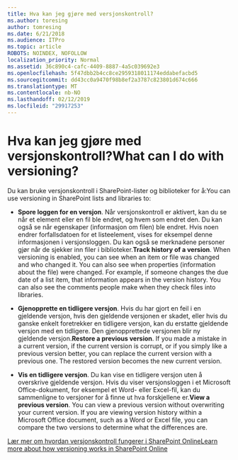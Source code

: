 ```yaml
---
title: Hva kan jeg gjøre med versjonskontroll?
ms.author: toresing
author: tomresing
ms.date: 6/21/2018
ms.audience: ITPro
ms.topic: article
ROBOTS: NOINDEX, NOFOLLOW
localization_priority: Normal
ms.assetid: 36c890c4-cafc-4409-8887-4a5c039692e3
ms.openlocfilehash: 5f47dbb2b4cc8ce2959318011174eddabefacbd5
ms.sourcegitcommit: dd43cc0a9470f98b8ef2a3787c823801d674c666
ms.translationtype: MT
ms.contentlocale: nb-NO
ms.lasthandoff: 02/12/2019
ms.locfileid: "29917253"
---
```

# <a name="what-can-i-do-with-versioning"></a><span data-ttu-id="14cd9-102">Hva kan jeg gjøre med versjonskontroll?</span><span class="sxs-lookup"><span data-stu-id="14cd9-102">What can I do with versioning?</span></span>

<span data-ttu-id="14cd9-103">Du kan bruke versjonskontroll i SharePoint-lister og biblioteker for å:</span><span class="sxs-lookup"><span data-stu-id="14cd9-103">You can use versioning in SharePoint lists and libraries to:</span></span>
  
- <span data-ttu-id="14cd9-p101">**Spore loggen for en versjon**. Når versjonskontroll er aktivert, kan du se når et element eller en fil ble endret, og hvem som endret den. Du kan også se når egenskaper (informasjon om filen) ble endret. Hvis noen endrer forfallsdatoen for et listeelement, vises for eksempel denne informasjonen i versjonsloggen. Du kan også se merknadene personer gjør når de sjekker inn filer i biblioteker.</span><span class="sxs-lookup"><span data-stu-id="14cd9-p101">**Track history of a version**. When versioning is enabled, you can see when an item or file was changed and who changed it. You can also see when properties (information about the file) were changed. For example, if someone changes the due date of a list item, that information appears in the version history. You can also see the comments people make when they check files into libraries.</span></span> 
    
- <span data-ttu-id="14cd9-p102">**Gjenopprette en tidligere versjon**. Hvis du har gjort en feil i en gjeldende versjon, hvis den gjeldende versjonen er skadet, eller hvis du ganske enkelt foretrekker en tidligere versjon, kan du erstatte gjeldende versjon med en tidligere. Den gjenopprettede versjonen blir ny gjeldende versjon.</span><span class="sxs-lookup"><span data-stu-id="14cd9-p102">**Restore a previous version**. If you made a mistake in a current version, if the current version is corrupt, or if you simply like a previous version better, you can replace the current version with a previous one. The restored version becomes the new current version.</span></span> 
    
- <span data-ttu-id="14cd9-p103">**Vis en tidligere versjon**. Du kan vise en tidligere versjon uten å overskrive gjeldende versjon. Hvis du viser versjonsloggen i et Microsoft Office-dokument, for eksempel et Word- eller Excel-fil, kan du sammenligne to versjoner for å finne ut hva forskjellene er.</span><span class="sxs-lookup"><span data-stu-id="14cd9-p103">**View a previous version**. You can view a previous version without overwriting your current version. If you are viewing version history within a Microsoft Office document, such as a Word or Excel file, you can compare the two versions to determine what the differences are.</span></span> 
    
[<span data-ttu-id="14cd9-115">Lær mer om hvordan versjonskontroll fungerer i SharePoint Online</span><span class="sxs-lookup"><span data-stu-id="14cd9-115">Learn more about how versioning works in SharePoint Online</span></span>](https://go.microsoft.com/fwlink/?linkid=875710)
  

